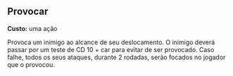 ## Provocar

**Custo:** uma ação

Provoca um inimigo ao alcance de seu deslocamento. O inimigo deverá passar por um teste de CD 10 + car para evitar de ser provocado. Caso falhe, todos os seus ataques, durante 2 rodadas, serão focados no jogador que o provocou.
